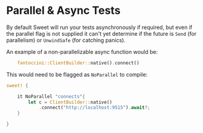 # Parallel & Async Tests

By default Sweet will run your tests asynchronously if required, but even if the parallel flag is not supplied it can't yet determine if the future is `Send` (for parallelism) or `UnwindSafe` (for catching panics).

An example of a non-parallelizable async function would be:
```rs
	fantoccini::ClientBuilder::native().connect()
```

This would need to be flagged as `NoParallel` to compile:

```rs
sweet! {

	it NoParallel "connects"{
		let c = ClientBuilder::native()
			.connect("http://localhost:9515").await?;
	}

}
```